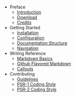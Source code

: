 - Preface
	- [Introduction](/codex/1.0/introduction)
	- [Download](/codex/1.0/preface/download)
	- [Credits](/codex/1.0/preface/credits)
- Getting Started
	- [Installation](/codex/1.0/getting-started/installation)
	- [Configuration](/codex/1.0/getting-started/configuration)
	- [Documentation Structure](/codex/1.0/getting-started/documentation-structure)
	- [Navigation](/codex/1.0/getting-started/navigation)
- Writing Reference
	- [Markdown Basics](/codex/1.0/learning-more/markdown-basics)
	- [Github Flavored Markdown](/codex/1.0/learning-more/github-flavored-markdown)
	- [Callouts](/codex/1.0/learning-more/callouts)
- Contributing
	- [Guidelines](/codex/1.0/contributing/guidelines)
	- [PSR-1 Coding Style](/codex/1.0/contributing/psr-1-coding-style)
	- [PSR-2 Coding Style](/codex/1.0/contributing/psr-2-coding-style)
